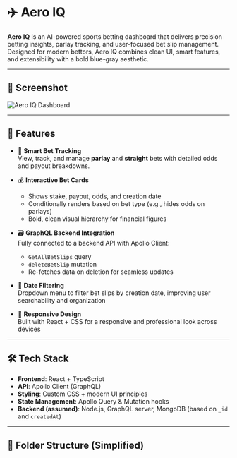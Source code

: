# ✈️ Aero IQ

**Aero IQ** is an AI-powered sports betting dashboard that delivers precision betting insights, parlay tracking, and user-focused bet slip management. Designed for modern bettors, Aero IQ combines clean UI, smart features, and extensibility with a bold blue-gray aesthetic.

---

## 📸 Screenshot

![Aero IQ Dashboard](./screenshot.png)

---

## 🚀 Features

- 🧠 **Smart Bet Tracking**  
  View, track, and manage **parlay** and **straight** bets with detailed odds and payout breakdowns.

- 💰 **Interactive Bet Cards**  
  - Shows stake, payout, odds, and creation date  
  - Conditionally renders based on bet type (e.g., hides odds on parlays)  
  - Bold, clean visual hierarchy for financial figures

- 🗃️ **GraphQL Backend Integration**  
  Fully connected to a backend API with Apollo Client:
  - `GetAllBetSlips` query
  - `deleteBetSlip` mutation  
  - Re-fetches data on deletion for seamless updates

- 📅 **Date Filtering**  
  Dropdown menu to filter bet slips by creation date, improving user searchability and organization

- 🧹 **Responsive Design**  
  Built with React + CSS for a responsive and professional look across devices

---

## 🛠️ Tech Stack

- **Frontend**: React + TypeScript  
- **API**: Apollo Client (GraphQL)  
- **Styling**: Custom CSS + modern UI principles  
- **State Management**: Apollo Query & Mutation hooks  
- **Backend (assumed)**: Node.js, GraphQL server, MongoDB (based on `_id` and `createdAt`)

---

## 📁 Folder Structure (Simplified)

